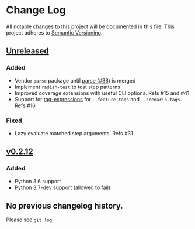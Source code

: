 # Change Log
All notable changes to this project will be documented in this file.
This project adheres to [Semantic Versioning](http://semver.org/).

## [Unreleased]

### Added
- Vendor `parse` package until [parse (#38)](https://github.com/r1chardj0n3s/parse/pull/38) is merged
- Implement `radish-test` to test step patterns
- Improved coverage extensions with useful CLI options. Refs #15 and #41
- Support for [tag-expressions](https://github.com/timofurrer/tag-expressions) for `--feature-tags` and `--scenario-tags`. Refs #16

### Fixed
- Lazy evaluate matched step arguments. Refs #31

## [v0.2.12]
### Added
- Python 3.6 support
- Python 3.7-dev support (allowed to fail)


## No previous changelog history.

Please see `git log`

[Unreleased]: https://github.com/radish-bdd/radish/compare/v0.2.12...HEAD
[v0.2.12]: https://github.com/radish-bdd/radish/compare/v0.2.11...v0.2.12

